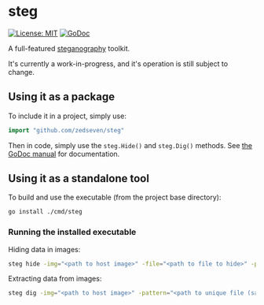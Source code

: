# steg
[![License: MIT](https://img.shields.io/badge/License-MIT-yellow.svg)](https://opensource.org/licenses/MIT) [![GoDoc](https://godoc.org/github.com/zedseven/steg?status.svg)](https://godoc.org/github.com/zedseven/steg)

A full-featured [steganography](https://en.wikipedia.org/wiki/Steganography) toolkit.

It's currently a work-in-progress, and it's operation is still subject to change.

## Using it as a package
To include it in a project, simply use:
```go
import "github.com/zedseven/steg"
```

Then in code, simply use the `steg.Hide()` and `steg.Dig()` methods. See [the GoDoc manual](https://godoc.org/github.com/zedseven/steg) for documentation.

## Using it as a standalone tool

To build and use the executable (from the project base directory):

```bash
go install ./cmd/steg
```

### Running the installed executable

Hiding data in images:

```bash
steg hide -img="<path to host image>" -file="<path to file to hide>" -pattern="<path to unique file>" -out="<path to output file to>"
```

Extracting data from images:

```bash
steg dig -img="<path to host image>" -pattern="<path to unique file (same as used when hiding)>" -out="<path to output file to>"
```
